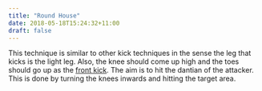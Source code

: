 ```yaml
---
title: "Round House"
date: 2018-05-18T15:24:32+11:00
draft: false
---
```



This technique is similar to other kick techniques in the sense the leg that kicks is the light leg. Also, the knee should come up high and the toes should go up as the [front kick](../front). The aim is to hit the dantian of the attacker. This is done by turning the knees inwards and hitting the target area.

